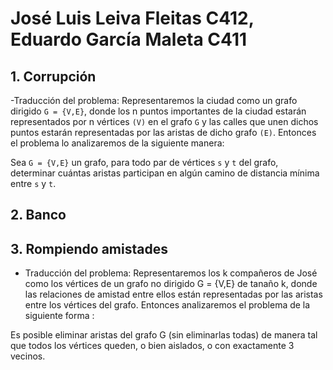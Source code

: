 # José Luis Leiva Fleitas C412, Eduardo García Maleta C411

## 1. Corrupción 

-Traducción del problema:
Representaremos la ciudad como un grafo dirigido `G = {V,E}`, donde los n puntos importantes de la ciudad estarán representados por n vértices `(V)` en el grafo `G` y las calles que unen dichos puntos estarán representadas por las aristas de dicho grafo `(E)`. Entonces el problema lo analizaremos de la siguiente manera:

Sea `G = {V,E}` un grafo, para todo par de vértices `s` y `t` del grafo, determinar cuántas aristas participan en algún camino de distancia mínima entre `s` y `t`.



## 2. Banco


## 3. Rompiendo amistades

- Traducción del problema:
Representaremos los k compañeros de José como los vértices de un grafo no dirigido G = {V,E} de tanaño k, donde las relaciones de amistad entre ellos están representadas por las aristas entre los vértices del grafo. Entonces analizaremos el problema de la siguiente forma :

Es posible eliminar aristas del grafo G (sin eliminarlas todas) de manera tal que todos los vértices queden, o bien aislados, o con exactamente 3 vecinos.
